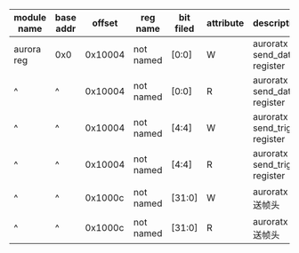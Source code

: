 |module name|base addr|offset|reg name|bit filed|attribute|description|
|---------|----------|----------|----------|----------|----------|----------|
aurora reg|0x0|0x10004|not named|[0:0]|W| auroratx send_data register|
^|^|0x10004|not named|[0:0]|R| auroratx send_data register|
^|^|0x10004|not named|[4:4]|W| auroratx send_triger register|
^|^|0x10004|not named|[4:4]|R| auroratx send_triger register|
^|^|0x1000c|not named|[31:0]|W| auroratx 发送帧头|
^|^|0x1000c|not named|[31:0]|R| auroratx 发送帧头|

